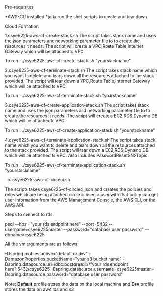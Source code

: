 Pre-requisites

*AWS-CLI installed
*jq to run the shell scripts to create and tear down

Cloud Formation

1.csye6225-aws-cf-create-stack.sh
The script takes stack name and uses the json parameters and networking parameter file to to create the resources it needs. The script will create a VPC,Route Table,Internet Gateway which will be attachedto VPC

To run : ./csye6225-aws-cf-create-stack.sh "yourstackname"

2.csye6225-aws-cf-terminate-stack.sh
The script takes stack name which you want to delete and tears down all the resources attached to the stack provided. The script will tear down a VPC,Route Table,Internet Gateway which will be attached to VPC

To run : ./csye6225-aws-cf-terminate-stack.sh "yourstackname"


3.csye6225-aws-cf-create-application-stack.sh The script takes stack name and uses the json parameters and networking parameter file to to create the resources it needs. The script will create a EC2,RDS,Dynamo DB which will be attachedto VPC

To run : ./csye6225-aws-cf-create-application-stack.sh "yourstackname"

4.csye6225-aws-cf-terminate-application-stack.sh The script takes stack name which you want to delete and tears down all the resources attached to the stack provided. The script will tear down a EC2,RDS,Dynamo DB  which will be attached to VPC.
Also includes PasswordResetSNSTopic.

To run : ./csye6225-aws-cf-terminate-application-stack.sh "yourstackname"

5. csye6225-aws-cf-circeci.sh 

The scripts takes csye6225-cf-circleci.json and creates the policies and roles which are being attached circle ci user, a user with that policy can get user information from the AWS Management Console, the AWS CLI, or the AWS API.

Steps to connect to rds:

psql --host="your rds endpoint here" --port=5432 --username=csye6225master --password="database user password" --dbname=csye6225

All the vm arguments are as follows:

-Dspring.profiles.active="default or dev" -DamazonProperties.bucketName="your s3 bucket name" -Dspring.datasource.url=jdbc:postgresql://"your rds endpoint here":5432/csye6225 -Dspring.datasource.username=csye6225master -Dspring.datasource.password="database user password"


Note: **Default** profile stores the data on the local machine and **Dev** profile stores the data on aws rds and s3
